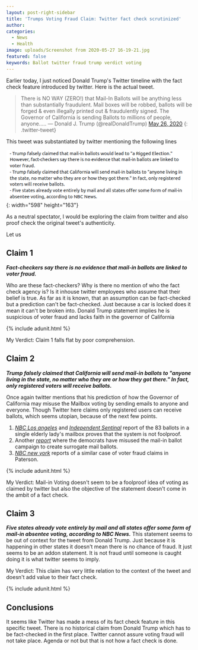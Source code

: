 ```yaml
---
layout: post-right-sidebar
title: 'Trumps Voting Fraud Claim: Twitter fact check scrutinized'
author:
categories:
  - News
  - Health
image: uploads/Screenshot from 2020-05-27 16-19-21.jpg
featured: false
keywords: Ballot twitter fraud trump verdict voting
---
```


Earlier today, I just noticed Donald Trump's Twitter timeline with the fact check feature introduced by twitter. Here is the actual tweet.

> There is NO WAY (ZERO\!) that Mail-In Ballots will be anything less than substantially fraudulent. Mail boxes will be robbed, ballots will be forged & even illegally printed out & fraudulently signed. The Governor of California is sending Ballots to millions of people, anyone….. — Donald J. Trump (@realDonaldTrump) [May 26, 2020](https://twitter.com/realDonaldTrump/status/1265255835124539392?ref_src=twsrc%5Etfw)
{: .twitter-tweet}

<script async="" src="https://platform.twitter.com/widgets.js" charset="utf-8"></script>

This tweet was substantiated by twitter mentioning the following lines

![](/uploads/screenshot-from-2020-05-27-14-56-51.png){: width="598" height="163"}

As a neutral spectator, I would be exploring the claim from twitter and also proof check the original tweet's authenticity.

Let us

## Claim 1

***Fact-checkers say there is no evidence that mail-in ballots are linked to voter fraud.***

Who are these fact-checkers? Why is there no mention of who the fact check agency is? Is it inhouse twitter employees who assume that their belief is true. As far as it is known, that an assumption can be fact-checked but a prediction can't be fact-checked. Just because a car is locked does it mean it can't be broken into. Donald Trump statement implies he is suspicious of voter fraud and lacks faith in the governor of California

{% include adunit.html %}

My Verdict: Claim 1 falls flat by poor comprehension.

## Claim 2

***Trump falsely claimed that California will send mail-in ballots to "anyone living in the state, no matter who they are or how they got there." In fact, only registered voters will receive ballots.***

Once again twitter mentions that his prediction of how the Governor of California may misuse the Mailbox voting by sending emails to anyone and everyone. Though Twitter here claims only registered users can receive ballots, which seems utopian, because of the next few points.

1. [*NBC Los angeles*](https://www.nbclosangeles.com/news/politics/more-than-80-ballots-sent-to-san-pedro-apartment/106443/) and [*Independent Sentinal*](https://www.independentsentinel.com/83-ballots-left-atop-a-single-elderly-ladys-mailbox-in-la-but-it-cant-be-voter-fraud/) report of the 83 ballots in a single elderly lady's mailbox proves that the system is not foolproof.
2. Another [*report*](https://nationalfile.com/video-citizen-busts-democrat-mail-in-voting-scandal/) where the democrats have misused the mail-in ballot campaign to create surrogate mail ballots.
3. [*NBC new york*](https://www.nbcnewyork.com/news/local/hundreds-of-mail-in-votes-already-set-aside-due-to-paterson-voter-fraud-claims/2414171/) reports of a similar case of voter fraud claims in Paterson.

{% include adunit.html %}

My Verdict: Mail-in Voting doesn't seem to be a foolproof idea of voting as claimed by twitter but also the objective of the statement doesn't come in the ambit of a fact check.

## Claim 3

***Five states already vote entirely by mail and all states offer some form of mail-in absentee voting, according to NBC News.*** This statement seems to be out of context for the tweet from Donald Trump. Just because it is happening in other states it doesn't mean there is no chance of fraud. It just seems to be an addon statement. It is not fraud until someone is caught doing it is what twitter seems to imply.

My Verdict: This claim has very little relation to the context of the tweet and doesn't add value to their fact check.

{% include adunit.html %}

## Conclusions

It seems like Twitter has made a mess of its fact check feature in this specific tweet. There is no historical claim from Donald Trump which has to be fact-checked in the first place. Twitter cannot assure voting fraud will not take place. Agenda or not but that is not how a fact check is done.